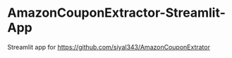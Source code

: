 # AmazonCouponExtractor-Streamlit-App
Streamlit app for https://github.com/siyal343/AmazonCouponExtrator
